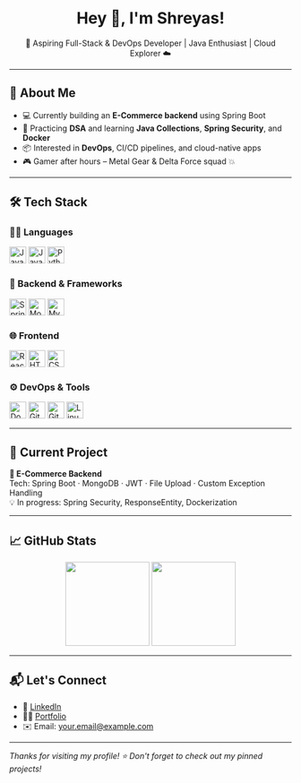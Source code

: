 <h1 align="center">Hey 👋, I'm Shreyas!</h1>
<p align="center">
  🚀 Aspiring Full-Stack & DevOps Developer | Java Enthusiast | Cloud Explorer ☁️
</p>

---

## 🧠 About Me

- 💻 Currently building an **E-Commerce backend** using Spring Boot
- 🧪 Practicing **DSA** and learning **Java Collections**, **Spring Security**, and **Docker**
- 📦 Interested in **DevOps**, CI/CD pipelines, and cloud-native apps
- 🎮 Gamer after hours – Metal Gear & Delta Force squad 💥

---

## 🛠️ Tech Stack

### 👨‍💻 Languages
<p>
  <img src="https://cdn.jsdelivr.net/gh/devicons/devicon/icons/java/java-original.svg" height="30" alt="Java"/>
  <img src="https://cdn.jsdelivr.net/gh/devicons/devicon/icons/javascript/javascript-original.svg" height="30" alt="JavaScript"/>
  <img src="https://cdn.jsdelivr.net/gh/devicons/devicon/icons/python/python-original.svg" height="30" alt="Python"/>
</p>

### 🔧 Backend & Frameworks
<p>
  <img src="https://cdn.jsdelivr.net/gh/devicons/devicon/icons/spring/spring-original.svg" height="30" alt="Spring Boot"/>
  <img src="https://cdn.jsdelivr.net/gh/devicons/devicon/icons/mongodb/mongodb-original.svg" height="30" alt="MongoDB"/>
  <img src="https://cdn.jsdelivr.net/gh/devicons/devicon/icons/mysql/mysql-original.svg" height="30" alt="MySQL"/>
</p>

### 🌐 Frontend
<p>
  <img src="https://cdn.jsdelivr.net/gh/devicons/devicon/icons/react/react-original.svg" height="30" alt="React"/>
  <img src="https://cdn.jsdelivr.net/gh/devicons/devicon/icons/html5/html5-original.svg" height="30" alt="HTML"/>
  <img src="https://cdn.jsdelivr.net/gh/devicons/devicon/icons/css3/css3-original.svg" height="30" alt="CSS"/>
</p>

### ⚙️ DevOps & Tools
<p>
  <img src="https://cdn.jsdelivr.net/gh/devicons/devicon/icons/docker/docker-original.svg" height="30" alt="Docker"/>
  <img src="https://cdn.jsdelivr.net/gh/devicons/devicon/icons/git/git-original.svg" height="30" alt="Git"/>
  <img src="https://cdn.jsdelivr.net/gh/devicons/devicon/icons/github/github-original.svg" height="30" alt="GitHub"/>
  <img src="https://cdn.jsdelivr.net/gh/devicons/devicon/icons/linux/linux-original.svg" height="30" alt="Linux"/>
</p>

---

## 🚧 Current Project

**🛒 E-Commerce Backend**  
Tech: Spring Boot · MongoDB · JWT · File Upload · Custom Exception Handling  
💡 In progress: Spring Security, ResponseEntity, Dockerization  

---

## 📈 GitHub Stats

<p align="center">
  <img src="https://github-readme-stats.vercel.app/api?username=Shreyas246a&show_icons=true&theme=tokyonight" height="150"/>
  <img src="https://github-readme-stats.vercel.app/api/top-langs/?username=Shreyas246a&layout=compact&theme=tokyonight" height="150"/>
</p>

---

## 📬 Let's Connect

- 💼 [LinkedIn](https://www.linkedin.com/in/your-profile)  
- 🧑‍💻 [Portfolio](https://your-portfolio-link.com)  
- ✉️ Email: your.email@example.com

---

_Thanks for visiting my profile! ⭐ Don't forget to check out my pinned projects!_
